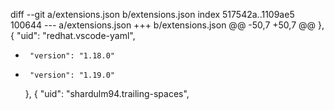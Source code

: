 diff --git a/extensions.json b/extensions.json
index 517542a..1109ae5 100644
--- a/extensions.json
+++ b/extensions.json
@@ -50,7 +50,7 @@
     },
     {
       "uid": "redhat.vscode-yaml",
-      "version": "1.18.0"
+      "version": "1.19.0"
     },
     {
       "uid": "shardulm94.trailing-spaces",
